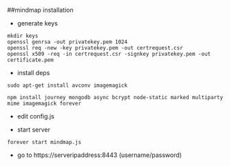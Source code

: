 ##mindmap installation

* generate keys

```
mkdir keys
openssl genrsa -out privatekey.pem 1024
openssl req -new -key privatekey.pem -out certrequest.csr
openssl x509 -req -in certrequest.csr -signkey privatekey.pem -out certificate.pem
```

* install deps

```
sudo apt-get install avconv imagemagick

npm install journey mongodb async bcrypt node-static marked multiparty mime imagemagick forever
```

* edit config.js

* start server

```
forever start mindmap.js
```

* go to https://serveripaddress:8443 (username/password)
